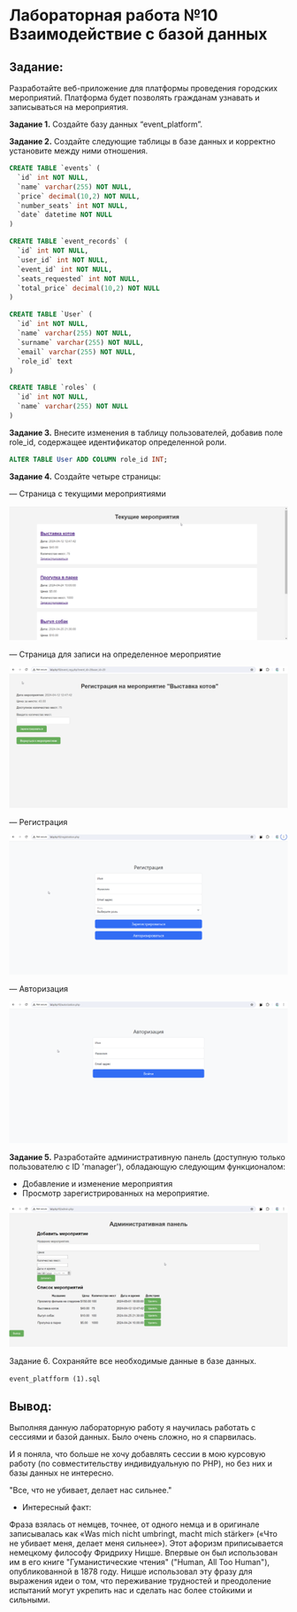 # Лабораторная работа №10 Взаимодействие с базой данных

## Задание:
Разработайте веб-приложение для платформы проведения городских
мероприятий. Платформа будет позволять гражданам узнавать и записываться на
мероприятия.

__Задание 1.__ Создайте базу данных “event_platform”.

__Задание 2.__ Создайте следующие таблицы в базе данных и корректно установите между
ними отношения.

```sql
CREATE TABLE `events` (
  `id` int NOT NULL,
  `name` varchar(255) NOT NULL,
  `price` decimal(10,2) NOT NULL,
  `number_seats` int NOT NULL,
  `date` datetime NOT NULL
) 
```

```sql
CREATE TABLE `event_records` (
  `id` int NOT NULL,
  `user_id` int NOT NULL,
  `event_id` int NOT NULL,
  `seats_requested` int NOT NULL,
  `total_price` decimal(10,2) NOT NULL
) 
```

```sql
CREATE TABLE `User` (
  `id` int NOT NULL,
  `name` varchar(255) NOT NULL,
  `surname` varchar(255) NOT NULL,
  `email` varchar(255) NOT NULL,
  `role_id` text
)
```

```sql
CREATE TABLE `roles` (
  `id` int NOT NULL,
  `name` varchar(255) NOT NULL
) 
```

__Задание 3.__ Внесите изменения в таблицу пользователей, добавив поле role_id,
содержащее идентификатор определенной роли.

```sql
ALTER TABLE User ADD COLUMN role_id INT;
```

__Задание 4.__ Создайте четыре страницы:

— Страница с текущими мероприятиями

![](./img/1.png)

— Страница для записи на определенное мероприятие

![](./img/2.png)

— Регистрация

![](./img/chrome_naeQvNJhOv.png)

— Авторизация

![](./img/chrome_uQAG9mExlD.png)

__Задание 5.__ Разработайте административную панель (доступную только пользователю с ID 'manager'), обладающую следующим функционалом:

* Добавление и изменение мероприятия
* Просмотр зарегистрированных на мероприятие.

![](./img/admin.png)

Задание 6. Сохраняйте все необходимые данные в базе данных.

`event_platfform (1).sql`

## Вывод:

Выполняя данную лабораторную работу я научилась работать с сессиями и базой данных. Было очень сложно, но я спарвилась. 

И я поняла, что больше не хочу добавлять сессии в мою курсовую работу (по совместительству индивидуальную по PHP), но без них и базы данных не интересно. 

"Все, что не убивает, делает нас сильнее."

* Интересный факт:

Фраза взялась от немцев, точнее, от одного немца и в оригинале записывалась как «Was mich nicht umbringt, macht mich stärker» («Что не убивает меня, делает меня сильнее»).
Этот афоризм приписывается немецкому философу Фридриху Ницше. Впервые он был использован им в его книге "Гуманистические чтения" ("Human, All Too Human"), опубликованной в 1878 году. Ницше использовал эту фразу для выражения идеи о том, что переживание трудностей и преодоление испытаний могут укрепить нас и сделать нас более стойкими и сильными.


